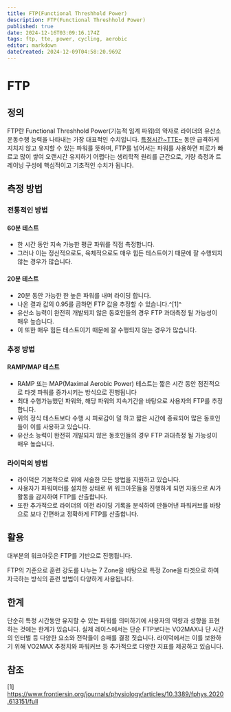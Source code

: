 ```yaml
---
title: FTP(Functional Threshhold Power)
description: FTP(Functional Threshhold Power)
published: true
date: 2024-12-16T03:09:16.174Z
tags: ftp, tte, power, cycling, aerobic
editor: markdown
dateCreated: 2024-12-09T04:58:20.969Z
---
```


# FTP
## 정의
FTP란 Functional Threshhold Power(기능적 임계 파워)의 약자로 라이더의 유산소 운동수행 능력을 나타내는 가장 대표적인 수치입니다.
[특정시간~TTE~](/ko/Aerobic/Cycling/Term/TTE) 동안 급격하게 지치지 않고 유지할 수 있는 파워를 뜻하며, FTP를 넘어서는 파워를 사용하면 피로가 빠르고 많이 쌓여 오랜시간 유지하기 어렵다는 생리학적 원리를 근간으로, 기량 측정과 트레이닝 구성에 핵심적이고 기초적인 수치가 됩니다.
## 측정 방법

### 전통적인 방법

#### 60분 테스트
- 한 시간 동안 지속 가능한 평균 파워를 직접 측정합니다.
- 그러나 이는 정신적으로도, 육체적으로도 매우 힘든 테스트이기 때문에 잘 수행되지 않는 경우가 많습니다.
  	
#### 20분 테스트 
- 20분 동안 가능한 한 높은 파워를 내며 라이딩 합니다.
- 나온 결과 값의 0.95를 곱하면 FTP 값을 추정할 수 있습니다.^[1]^
- 유산소 능력이 완전히 개발되지 않은 동호인들의 경우 FTP 과대측정 될 가능성이 매우 높습니다.
- 이 또한 매우 힘든 테스트이기 때문에 잘 수행되지 않는 경우가 많습니다.

### 추정 방법

#### RAMP/MAP 테스트 
- RAMP 또는 MAP(Maximal Aerobic Power) 테스트는 짧은 시간 동안 점진적으로 타겟 파워를 증가시키는 방식으로 진행됩니다
- 최대 수행가능했던 파워와, 해당 파워의 지속기간을 바탕으로 사용자의 FTP를 추정합니다.
- 위의 정식 테스트보다 수행 시 피로감이 덜 하고 짧은 시간에 종료되어 많은 동호인들이 이를 사용하고 있습니다.
- 유산소 능력이 완전히 개발되지 않은 동호인들의 경우 FTP 과대측정 될 가능성이 매우 높습니다.
### 라이덕의 방법
- 라이덕은 기본적으로 위에 서술한 모든 방법을 지원하고 있습니다.
- 사용자가 파워미터를 설치한 상태로 위 워크아웃들을 진행하게 되면 자동으로 AI가 활동을 감지하여 FTP를 산출합니다.
- 또한 추가적으로 라이더의 이전 라이딩 기록을 분석하여 만들어낸 파워커브를 바탕으로 보다 간편하고 정확하게 FTP를 산출합니다.



## 활용

대부분의 워크아웃은 FTP를 기반으로 진행됩니다.

FTP의 기준으로 훈련 강도를 나누는 7 Zone을 바탕으로 특정 Zone을 타겟으로 하여 자극하는 방식의 훈련 방법이 다양하게 사용됩니다.

## 한계

단순히 특정 시간동안 유지할 수 있는 파워를 의미하기에 사용자의 역량과 성향을 표현하는 것에는 한계가 있습니다.
실제 레이스에서는 단순 FTP보다는 VO2MAX나 단 시간의 인터벌 등 다양한 요소와 전략들이 승패를 결정 짓습니다.
라이덕에서는 이를 보완하기 위해 VO2MAX 추정치와 파워커브 등 추가적으로 다양한 지표를 제공하고 있습니다.

## 참조
[1] https://www.frontiersin.org/journals/physiology/articles/10.3389/fphys.2020.613151/full
